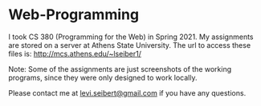 # Web-Programming

I took CS 380 (Programming for the Web) in Spring 2021.  My assignments are stored on a server at Athens State University.  The url to access these files is: http://mcs.athens.edu/~lseiber1/ 

Note: Some of the assignments are just screenshots of the working programs, since they were only designed to work locally.

Please contact me at levi.seibert@gmail.com if you have any questions.
